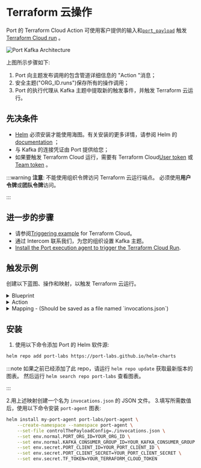 # Terraform 云操作

Port 的 Terraform Cloud Action 可使用客户提供的输入和[`port_payload`](../../self-service-actions-deep-dive/self-service-actions-deep-dive.md#action-message-structure) 触发[Terraform Cloud run](https://developer.hashicorp.com/terraform/cloud-docs/api-docs/run#create-a-run) 。

![Port Kafka Architecture](../../../../static/img/self-service-actions/setup-backend/terraform-cloud/terraform-cloud-agent-architecture.png)

上图所示步骤如下: 

1. Port 向主题发布调用的包含管道详细信息的 "Action "消息；
2. 安全主题("ORG_ID.runs")保存所有的操作调用；
3. Port 的执行代理从 Kafka 主题中提取新的触发事件，并触发 Terraform 云运行。

## 先决条件

* [Helm](https://helm.sh) 必须安装才能使用海图。有关安装的更多详情，请参阅 Helm 的[documentation](https://helm.sh/docs) ；
* 与 Kafka 的连接凭证由 Port 提供给您；
* 如果要触发 Terraform Cloud 运行，需要有 Terraform Cloud[User token](https://developer.hashicorp.com/terraform/cloud-docs/users-teams-organizations/users#api-tokens) 或[Team token](https://developer.hashicorp.com/terraform/cloud-docs/users-teams-organizations/api-tokens#team-api-tokens) 。

:::warning 
**注意**: 不能使用组织令牌访问 Terraform 云运行端点。 必须使用**用户令牌**或**团队令牌**访问。

:::

## 进一步的步骤

* 请参阅[Triggering example](#Triggering-example) for Terraform Cloud。
* 通过 Intercom 联系我们，为您的组织设置 Kafka 主题。
* [Install the Port execution agent to trigger the Terraform Cloud Run](#Installation).

## 触发示例

创建以下蓝图、操作和映射，以触发 Terraform 云运行。

<details>
<summary>Blueprint</summary>

```json showLineNumbers
{
  "identifier": "terraform_cloud_workspace",
  "title": "Terraform Cloud Workspace",
  "icon": "Terraform",
  "schema": {
    "properties": {
      "workspace_id": {
        "title": "Workspace Id",
        "type": "string"
      }
    },
    "required": ["workspace_id"]
  },
  "mirrorProperties": {},
  "calculationProperties": {},
  "relations": {}
}
```

</details>

<details>
<summary>Action</summary>

```json showLineNumbers
[
  {
    "identifier": "trigger_tf_run",
    "title": "Trigger TF Cloud run",
    "icon": "Terraform",
    "userInputs": {
      "properties": {},
      "required": [],
      "order": []
    },
    "invocationMethod": {
      "type": "WEBHOOK",
      "agent": true,
      "synchronized": false,
      "method": "POST",
      "url": "https://app.terraform.io/api/v2/runs/"
    },
    "trigger": "DAY-2",
    "requiredApproval": false
  }
]
```

</details>

<details>
<summary>Mapping - (Should be saved as a file named `invocations.json`)</summary>

:::info 要了解有关 `controlThePayload` 配置的更多信息，请参阅[Control the payload](/create-self-service-experiences/setup-backend/webhook/port-execution-agent/control-the-payload.md) 文档。

:::

```json
[
  {
    "enabled": ".action == \"trigger_tf_run\"",
    "headers": {
      "Authorization": "\"Bearer \" + env.TF_TOKEN",
      "Content-Type": "\"application/vnd.api+json\""
    },
    "body": {
      "data": {
        "attributes": {
          "is-destroy": false,
          "message": "\"Triggered via Port\"",
          "variables": ".payload.properties | to_entries | map({key: .key, value: .value})"
        },
        "type": "\"runs\"",
        "relationships": {
          "workspace": {
            "data": {
              "type": "\"workspaces\"",
              "id": ".payload.entity.properties.workspace_id"
            }
          }
        }
      }
    },
    "report": {
      "status": "if .response.statusCode == 201 then \"SUCCESS\" else \"FAILURE\" end",
      "link": "\"https://app.terraform.io/app/\" + .body.payload.entity.properties.organization_name + \"/workspaces/\" + .body.payload.entity.properties.workspace_name + \"/runs/\" + .response.json.data.id",
      "externalRunId": ".response.json.data.id"
    }
  }
]
```

</details>

## 安装

1. 使用以下命令添加 Port 的 Helm 软件源: 

```sh showLineNumbers
helm repo add port-labs https://port-labs.github.io/helm-charts
```

:::note 如果之前已经添加了此 repo，请运行 `helm repo update` 获取最新版本的图表。 然后运行 `helm search repo port-labs` 查看图表。

:::

2.用上述映射创建一个名为 `invocations.json` 的 JSON 文件。
3.填写所需数值后，使用以下命令安装 `port-agent` 图表: 

```sh showLineNumbers
helm install my-port-agent port-labs/port-agent \
    --create-namespace --namespace port-agent \
    --set-file controlThePayloadConfig=./invocations.json \
    --set env.normal.PORT_ORG_ID=YOUR_ORG_ID \
    --set env.normal.KAFKA_CONSUMER_GROUP_ID=YOUR_KAFKA_CONSUMER_GROUP \
    --set env.secret.PORT_CLIENT_ID=YOUR_PORT_CLIENT_ID \
    --set env.secret.PORT_CLIENT_SECRET=YOUR_PORT_CLIENT_SECRET \
    --set env.secret.TF_TOKEN=YOUR_TERRAFORM_CLOUD_TOKEN
```